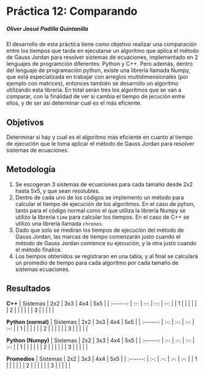# Práctica 12: Comparando
##### Oliver Josué Padilla Quintanilla

El desarrollo de esta práctica tiene como objetivo realizar una comparación entre los tiempos que tarda en ejecutarse un algorítmo que aplica el método de Gauss Jordan para resolver sistemas de ecuaciones, implementado en 2 lenguajes de programción diferentes: Python y C++. Pero además, dentro del lenguaje de programación python, existe una librería llamada Numpy, que está especializada en trabajar con arreglos multidimensionales (por ejemplo con matrices), entonces también se desarrollo un algorítmo utilizando esta librería. En total serán tres los algorítmos que se van a comparar, con la finalidad de ver si cambia el tiempo de jecución entre ellos, y de ser así determinar cual es el más eficiente.

## Objetivos
Determinar si hay y cual es el algorítmo más eficiente en cuanto al tiempo de ejecución que le toma aplicar el método de Gauss Jordan para resolver sistemas de ecuaciones.

## Metodología
1. Se escogeran 3 sistemas de ecuaciones para cada tamaño desde 2x2 hasta 5x5, y que sean resolubles.
2. Dentro de cada uno de los códigos se implemento un método para calcular el tiempo de ejecución de los algorítmos. En el caso de pyhon, tanto para el código normal como el que utiliza la librería Numpy se utilizo la librería `time` para calcular los tiempos. En el caso de C++ se utilizo una librería llamada `chronos`.
3. Dado que solo se mediran los tiempos de ejecución del método de Gauss Jordan, las marcas de tiempo comenzarán justo cuando el método de Gauss Jordan comience su ejecución, y la otra justo cuando el método finalice.
4. Los tiempos obtenidos se registraran en una tabla, y al final se calculará un promedio de tiempo para cada algorítmo por cada tamaño de sistemas ecuaciones.

## Resultados
**C++**
| Sistemas | 2x2 | 3x3 | 4x4 | 5x5 |
| :------: | :-: | :-: | :-: | :-: |
| 1 |  |  |  |  |
| 2 |  |  |  |  |
| 3 |  |  |  |  |

**Python (normal)**
| Sistemas | 2x2 | 3x3 | 4x4 | 5x5 |
| :------: | :-: | :-: | :-: | :-: |
| 1 |  |  |  |  |
| 2 |  |  |  |  |
| 3 |  |  |  |  |

**Python (Numpy)**
| Sistemas | 2x2 | 3x3 | 4x4 | 5x5 |
| :------: | :-: | :-: | :-: | :-: |
| 1 |  |  |  |  |
| 2 |  |  |  |  |
| 3 |  |  |  |  |


**Promedios**
| Sistemas | 2x2 | 3x3 | 4x4 | 5x5 |
| :------: | :-: | :-: | :-: | :-: |
| 1 |  |  |  |  |
| 2 |  |  |  |  |
| 3 |  |  |  |  |
